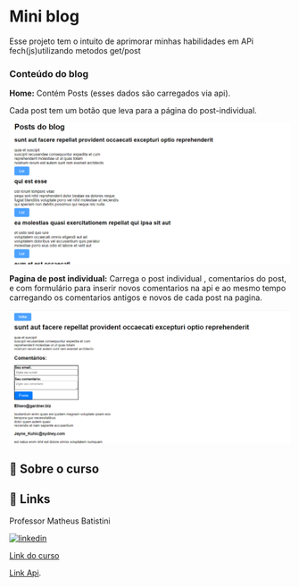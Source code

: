 
# Mini blog


Esse projeto tem o intuito de aprimorar minhas habilidades em APi fech(js)utilizando metodos get/post 

### Conteúdo do blog

**Home:** Contém Posts (esses dados são carregados via api).

Cada post tem um botão que leva para a página do post-individual.

![home blog](/img/posts-home.png)


**Pagina de post individual:** Carrega o post individual , comentarios do post, e com formulário para inserir novos comentarios na api e ao mesmo tempo carregando os comentarios antigos e novos de cada post na pagina. 

![Pagina post-individual](/img/post-individual.png)

## 🚀 Sobre o curso
## 🔗 Links
Professor Matheus Batistini 

[![linkedin](https://img.shields.io/badge/linkedin-0A66C2?style=for-the-badge&logo=linkedin&logoColor=white)](https://www.linkedin.com/in/matheusbattisti/)

[Link do curso](https://www.youtube.com/watch?v=qIGYM4S8x50)

[Link Api](https://jsonplaceholder.typicode.com/posts).


